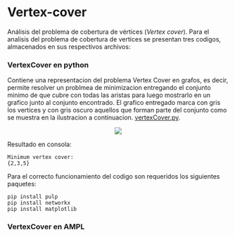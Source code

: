 # Vertex-cover
Análisis del problema de cobertura de vértices (*Vertex cover*). Para el analisis del problema de cobertura de vertices se presentan tres codigos, almacenados en sus respectivos archivos:

### VertexCover en python
  Contiene una representacion del problema Vertex Cover en grafos, es decir, permite resolver un problmea de minimizacion entregando el conjunto minimo de que cubre con todas las aristas para luego mostrarlo en un grafico junto al conjunto encontrado. El grafico entregado marca con gris los vertices y con gris oscuro aquellos que forman parte del conjunto como se muestra en la ilustracion a continuacion. [vertexCover.py](vertexCover.py).
  
<p align="center">
  <img src="https://user-images.githubusercontent.com/101642846/233218091-939c265c-4b42-4fa1-9d3d-badff5922c9e.png">
</p>

Resultado en consola: 
```
Minimum vertex cover: 
{2,3,5}
```

Para el correcto funcionamiento del codigo son requeridos los siguientes paquetes: 
  
``` 
pip install pulp
pip install networkx
pip install matplotlib

```
### VertexCover en AMPL


